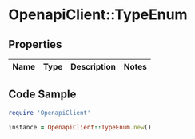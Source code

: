# OpenapiClient::TypeEnum

## Properties

Name | Type | Description | Notes
------------ | ------------- | ------------- | -------------

## Code Sample

```ruby
require 'OpenapiClient'

instance = OpenapiClient::TypeEnum.new()
```


